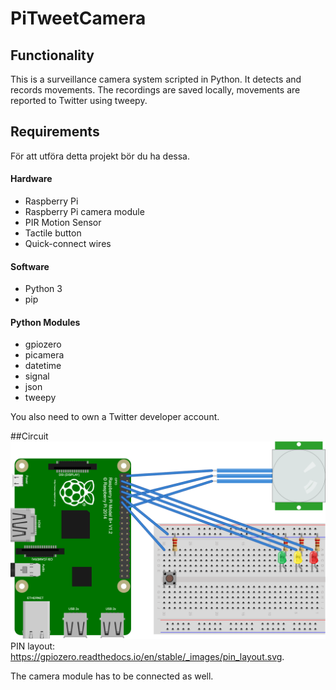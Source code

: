 # PiTweetCamera
## Functionality
This is a surveillance camera system scripted in Python. It detects and records movements. The recordings are saved locally, movements are reported to Twitter using tweepy.
## Requirements
För att utföra detta projekt bör du ha dessa.
#### Hardware
* Raspberry Pi
* Raspberry Pi camera module
* PIR Motion Sensor
* Tactile button
* Quick-connect wires
#### Software
* Python 3
* pip
#### Python Modules
* gpiozero
* picamera
* datetime
* signal
* json
* tweepy

You also need to own a Twitter developer account.

##Circuit
![Circuit](/Circuit.png "Circuit")
PIN layout: https://gpiozero.readthedocs.io/en/stable/_images/pin_layout.svg.

The camera module has to be connected as well.
